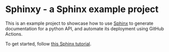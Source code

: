 # Sphinxy - a Sphinx example project

This is an example project to showcase how to use [Sphinx](https://www.sphinx-doc.org/en/master/) to generate documentation for a python API, and automate its deployment using GitHub Actions.

To get started, follow [this Sphinx tutorial](https://olgarithms.github.io/sphinx-tutorial/).
